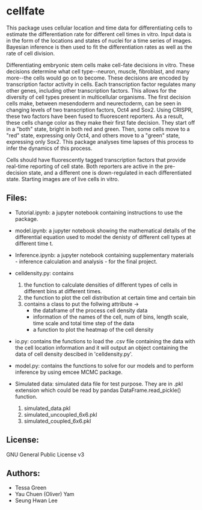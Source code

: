 # cellfate

This package uses cellular location and time data for differentiating cells to estimate the differentiation rate for different cell times in vitro. Input data is in the form of the locations and states of nuclei for a time series of images. Bayesian inference is then used to fit the differentiation rates as well as the rate of cell division.
 
Differentiating embryonic stem cells make cell-fate decisions in vitro. These decisions determine what cell type--neuron, muscle, fibroblast, and many more--the cells would go on to become. These decisions are encoded by transcription factor activity in cells. Each transcription factor regulates many other genes, including other transcription factors. This allows for the diversity of cell types present in multicellular organisms. The first decision cells make, between mesendoderm and neurectoderm, can be seen in changing levels of two transcription factors, Oct4 and Sox2. Using CRISPR, these two factors have been fused to fluorescent reporters. As a result, these cells change color as they make their first fate decision. They start off in a "both" state, bright in both red and green. Then, some cells move to a "red" state, expressing only Oct4, and others move to a "green" state, expressing only Sox2. This package analyses time lapses of this process to infer the dynamics of this process.

Cells should have fluorescently tagged transcription factors that provide real-time reporting of cell state. Both reporters are active in the pre-decision state, and a different one is down-regulated in each differentiated state. Starting images are of live cells in vitro.

## Files:

- Tutorial.ipynb: a jupyter notebook containing instructions to use the package.

- model.ipynb: a jupyter notebook showing the mathematical details of the differential equation used to model the denisty of different cell types at different time t.

- Inference.ipynb: a jupyter notebook containing supplementary materials - inference calculation and analysis - for the final project.

- celldensity.py: contains 
    1) the function to calculate densities of different types of cells in different bins at different times.
    2) the function to plot the cell distribution at certain time and certain bin
    3) contains a class to put the follwing attribute ->
       * the dataframe of the process cell density data 
       * information of the names of the cell, num of bins, length scale, time scale and total time step of the data
       * a function to plot the heatmap of the cell density

- io.py: contains the functions to load the .csv file containing the data with the cell location information and it will output an object containing the data of cell density descibed in 'celldensity.py'.

- model.py: contains the functions to solve for our models and to perform inference by using emcee MCMC package.

- Simulated data: simulated data file for test purpose. They are in .pkl extension which could be read by pandas DataFrame.read_pickle() function.
    1) simulated_data.pkl
    2) simulated_uncoupled_6x6.pkl
    3) simulated_coupled_6x6.pkl
    

## License:

GNU General Public License v3

## Authors:

- Tessa Green
- Yau Chuen (Oliver) Yam
- Seung Hwan Lee

